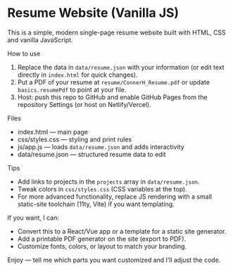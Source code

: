 # Resume Website (Vanilla JS)

This is a simple, modern single-page resume website built with HTML, CSS and vanilla JavaScript.

How to use
1. Replace the data in `data/resume.json` with your information (or edit text directly in `index.html` for quick changes).
2. Put a PDF of your resume at `resume/ConnerH_Resume.pdf` or update `basics.resumePdf` to point at your file.
3. Host: push this repo to GitHub and enable GitHub Pages from the repository Settings (or host on Netlify/Vercel).

Files
- index.html — main page
- css/styles.css — styling and print rules
- js/app.js — loads `data/resume.json` and adds interactivity
- data/resume.json — structured resume data to edit

Tips
- Add links to projects in the `projects` array in `data/resume.json`.
- Tweak colors in `css/styles.css` (CSS variables at the top).
- For more advanced functionality, replace JS rendering with a small static-site toolchain (11ty, Vite) if you want templating.

If you want, I can:
- Convert this to a React/Vue app or a template for a static site generator.
- Add a printable PDF generator on the site (export to PDF).
- Customize fonts, colors, or layout to match your branding.

Enjoy — tell me which parts you want customized and I’ll adjust the code.